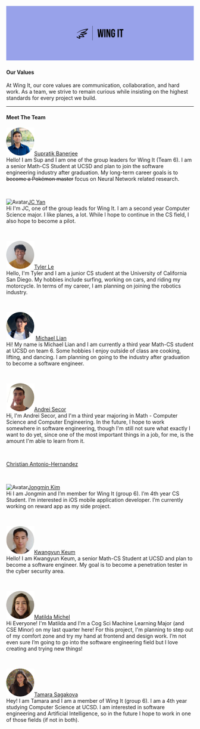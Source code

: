 <!-- Your team page should have the team name, brand, any values you think are important, and a roster of all the team members.  The roster should provide a brief overview of each member with a link to their personal Github page.  The team page can include humor or whatever culture makes sense to your team, but keep it reasonable as it may be shown to others. -->

![logo](./branding/panorama-logo.jpeg)

#### Our Values

At Wing It, our core values are communication, collaboration, and hard work. As a team, we strive to remain curious while insisting on the highest standards for every project we build.

<hr>

#### Meet The Team

<img src="./branding/team_images/sup.png" alt="Avatar" width=75px>[Supratik Banerjee](https://github.com/awesomesup) <br>
Hello! I am Sup and I am one of the group leaders for Wing It (Team 6). I am a senior Math-CS Student at UCSD and plan to join the software engineering industry after graduation. My long-term career goals is to ~~become a Pokémon master~~ focus on Neural Network related research.

<br>

<img src="./branding/team_images/jc.png" alt="Avatar" width=75px>[JC Yan](https://github.com/ahhorse1)<br>
Hi I'm JC, one of the group leads for Wing It. I am a second year Computer Science major. I like planes, a lot. While I hope to continue in the CS field, I also hope to become a pilot.

<br>

<img src="./branding/team_images/tyler.png" alt="Avatar" width=75px>[Tyler Le](https://github.com/tyler-le) <br>
Hello, I'm Tyler and I am a junior CS student at the University of California San Diego. My hobbies include surfing, working on cars, and riding my motorcycle. In terms of my career, I am planning on joining the robotics industry.

<br>

<img src="./branding/team_images/michael.png" alt="Avatar" width=75px> [Michael Lian](https://github.com/michaelliann)<br>
Hi! My name is Michael Lian and I am currently a third year Math-CS student at UCSD on team 6. Some hobbies I enjoy outside of class are cooking, lifting, and dancing. I am planning on going to the industry after graduation to become a software engineer.

<br>

<img src="./branding/team_images/andrei.png" alt="Avatar" width=75px>[Andrei Secor](https://github.com/andreijsecor) <br>
Hi, I'm Andrei Secor, and I'm a third year majoring in Math - Computer Science and Computer Engineering. In the future, I hope to work somewhere in software engineering, though I'm still not sure what exactly I want to do yet, since one of the most important things in a job, for me, is the amount I'm able to learn from it.

<br>

[Christian Antonio-Hernandez](https://github.com/CristianAH)

<br>

<img src="./branding/team_images/jongmin.png" alt="Avatar" width=75px>[Jongmin Kim](https://github.com/JongminKim292)<br>
Hi I am Jongmin and I’m member for Wing It (group 6). I’m 4th year CS Student. I’m interested in iOS mobile application developer. I’m currently working on reward app as my side project.

<br>

<img src="./branding/team_images/kwangyun.png" alt="Avatar" width=75px>[Kwangyun Keum](https://github.com/Kwangyun)<br>
Hello! I am Kwangyun Keum, a senior Math-CS Student at UCSD and plan to become a software engineer. My goal is to become a penetration tester in the cyber security area.

<br>

<img src="./branding/team_images/matilda.png" alt="Avatar" width=75px>[Matilda Michel](https://github.com/mhm1117) <br>
Hi Everyone! I'm Matilda and I'm a Cog Sci Machine Learning Major (and CSE Minor) on my last quarter here! For this project, I'm planning to step out of my comfort zone and try my hand at frontend and design work. I’m not even sure I’m going to go into the software engineering field but I love creating and trying new things!

<br>

<img src="./branding/team_images/tamara.png" alt="Avatar" width=75px>[Tamara Sagakova](https://github.com/tamarasagakova) <br>
Hey! I am Tamara and I am a member of Wing It (group 6). I am a 4th year studying Computer Science at UCSD. I am interested in software engineering and Artificial Intelligence, so in the future I hope to work in one of those fields (if not in both).
